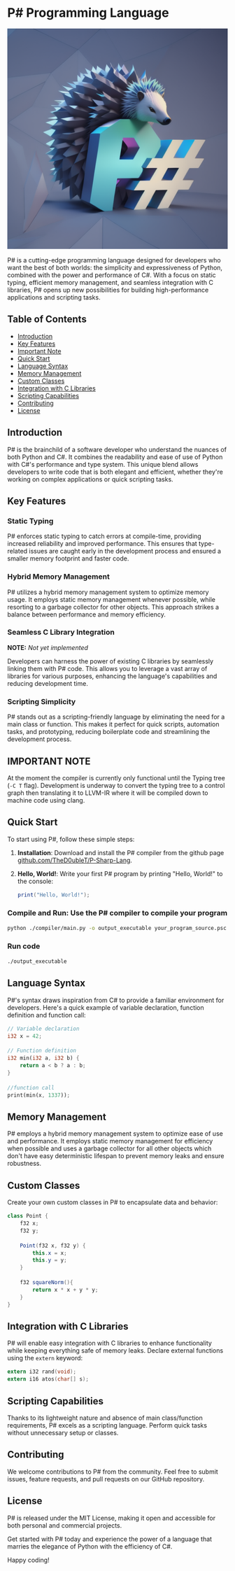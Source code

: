 # P# Programming Language

![P# Logo](assets/img/psharp_logo.png)

P# is a cutting-edge programming language designed for developers who want the best of both worlds: the simplicity and expressiveness of Python, combined with the power and performance of C#. With a focus on static typing, efficient memory management, and seamless integration with C libraries, P# opens up new possibilities for building high-performance applications and scripting tasks.

## Table of Contents

- [Introduction](#introduction)
- [Key Features](#key-features)
- [Important Note](#important-note)
- [Quick Start](#quick-start)
- [Language Syntax](#language-syntax)
- [Memory Management](#memory-management)
- [Custom Classes](#custom-classes)
- [Integration with C Libraries](#integration-with-c-libraries)
- [Scripting Capabilities](#scripting-capabilities)
- [Contributing](#contributing)
- [License](#license)

## Introduction

P# is the brainchild of a software developer who understand the nuances of both Python and C#. It combines the readability and ease of use of Python with C#'s performance and type system. This unique blend allows developers to write code that is both elegant and efficient, whether they're working on complex applications or quick scripting tasks.

## Key Features

### Static Typing

P# enforces static typing to catch errors at compile-time, providing increased reliability and improved performance. This ensures that type-related issues are caught early in the development process and ensured a smaller memory footprint and faster code.

### Hybrid Memory Management

P# utilizes a hybrid memory management system to optimize memory usage. It employs static memory management whenever possible, while resorting to a garbage collector for other objects. This approach strikes a balance between performance and memory efficiency.

### Seamless C Library Integration

**NOTE:** *Not yet implemented*

Developers can harness the power of existing C libraries by seamlessly linking them with P# code. This allows you to leverage a vast array of libraries for various purposes, enhancing the language's capabilities and reducing development time.

### Scripting Simplicity

P# stands out as a scripting-friendly language by eliminating the need for a main class or function. This makes it perfect for quick scripts, automation tasks, and prototyping, reducing boilerplate code and streamlining the development process.

## IMPORTANT NOTE

At the moment the compiler is currently only functional until the Typing tree (`-C T` flag). Development is underway to convert the typing tree to a control graph then translating it to LLVM-IR where it will be compiled down to machine code using clang.

## Quick Start

To start using P#, follow these simple steps:

1. **Installation**: Download and install the P# compiler from the github page [github.com/TheD0ubleT/P-Sharp-Lang](https://github.com/TheD0ubleT/P-Sharp-Lang).

2. **Hello, World!**: Write your first P# program by printing "Hello, World!" to the console:

   ```csharp
   print("Hello, World!");
   ```

### Compile and Run: Use the P# compiler to compile your program

```sh
python ./compiler/main.py -o output_executable your_program_source.psc
```

### Run code

```sh
./output_executable
```

## Language Syntax

P#'s syntax draws inspiration from C# to provide a familiar environment for developers. Here's a quick example of variable declaration, function definition and function call:

```rust
// Variable declaration
i32 x = 42;

// Function definition
i32 min(i32 a, i32 b) {
    return a < b ? a : b;
}

//function call
print(min(x, 1337));
```

## Memory Management

P# employs a hybrid memory management system to optimize ease of use and performance. It employs static memory management for efficiency when possible and uses a garbage collector for all other objects which don't have easy deterministic lifespan to prevent memory leaks and ensure robustness.

## Custom Classes

Create your own custom classes in P# to encapsulate data and behavior:

```csharp
class Point {
    f32 x;
    f32 y;

    Point(f32 x, f32 y) {
        this.x = x;
        this.y = y;
    }

    f32 squareNorm(){
        return x * x + y * y;
    }
}
```

## Integration with C Libraries

P# will enable easy integration with C libraries to enhance functionality while keeping everything safe of memory leaks. Declare external functions using the `extern` keyword:

```c
extern i32 rand(void);
extern i16 atos(char[] s);
```

## Scripting Capabilities

Thanks to its lightweight nature and absence of main class/function requirements, P# excels as a scripting language. Perform quick tasks without unnecessary setup or classes.

## Contributing

We welcome contributions to P# from the community. Feel free to submit issues, feature requests, and pull requests on our GitHub repository.

## License

P# is released under the MIT License, making it open and accessible for both personal and commercial projects.

Get started with P# today and experience the power of a language that marries the elegance of Python with the efficiency of C#.

Happy coding!
